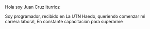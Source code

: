Hola soy Juan Cruz Iturrioz

Soy programador, recibido en La UTN Haedo, queriendo comenzar mi carrera laboral, En constante capacitación para superarme
